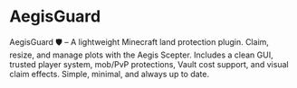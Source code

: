 # AegisGuard
AegisGuard 🛡️ – A lightweight Minecraft land protection plugin. Claim, resize, and manage plots with the Aegis Scepter. Includes a clean GUI, trusted player system, mob/PvP protections, Vault cost support, and visual claim effects. Simple, minimal, and always up to date.
